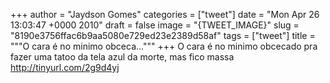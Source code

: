 
+++
author = "Jaydson Gomes"
categories = ["tweet"]
date = "Mon Apr 26 13:03:47 +0000 2010"
draft = false
image = "{TWEET_IMAGE}"
slug = "8190e3756ffac6b9aa5080e729ed23e2389d58af"
tags = ["tweet"]
title = """O cara é no minimo obceca..."""
+++
O cara é no minimo obcecado pra fazer uma tatoo da tela azul da morte, mas fico massa http://tinyurl.com/2g9d4yj
